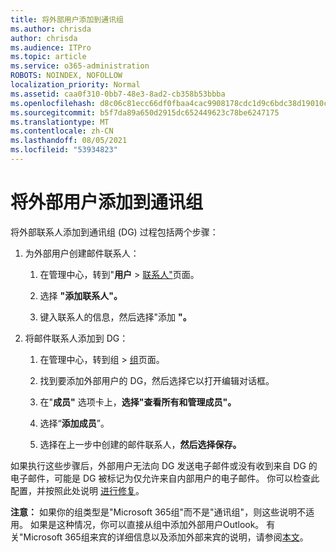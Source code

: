 ```yaml
---
title: 将外部用户添加到通讯组
ms.author: chrisda
author: chrisda
ms.audience: ITPro
ms.topic: article
ms.service: o365-administration
ROBOTS: NOINDEX, NOFOLLOW
localization_priority: Normal
ms.assetid: caa0f310-0bb7-48e3-8ad2-cb358b53bbba
ms.openlocfilehash: d8c06c81ecc66df0fbaa4cac9908178cdc1d9c6bdc38d19010c7b55e9bca8776
ms.sourcegitcommit: b5f7da89a650d2915dc652449623c78be6247175
ms.translationtype: MT
ms.contentlocale: zh-CN
ms.lasthandoff: 08/05/2021
ms.locfileid: "53934823"
---
```

# <a name="add-external-users-to-a-distribution-group"></a>将外部用户添加到通讯组

将外部联系人添加到通讯组 (DG) 过程包括两个步骤：
  
1. 为外部用户创建邮件联系人：
    
    1. 在管理中心，转到"**用户**  >  [联系人"](https://admin.microsoft.com/adminportal/home#/Contact)页面。 
    
    2. 选择 **"添加联系人"。**
    
    3. 键入联系人的信息，然后选择"添加 **"。**
    
2. 将邮件联系人添加到 DG：
    
    1. 在管理中心，转到组  >  [组](https://admin.microsoft.com/adminportal/home#/groups)页面。 
    
    2. 找到要添加外部用户的 DG，然后选择它以打开编辑对话框。
    
    3. 在"**成员"** 选项卡上，**选择"查看所有和管理成员"。** 
    
    4. 选择“**添加成员**”。
    
    5. 选择在上一步中创建的邮件联系人，**然后选择保存。**
    
如果执行这些步骤后，外部用户无法向 DG 发送电子邮件或没有收到来自 DG 的电子邮件，可能是 DG 被标记为仅允许来自内部用户的电子邮件。 你可以检查此配置，并按照此处说明 [进行修复](https://docs.microsoft.com/exchange/mail-flow-best-practices/non-delivery-reports-in-exchange-online/fix-error-code-5-7-133-in-exchange-online)。
  
 **注意：** 如果你的组类型是"Microsoft 365组"而不是"通讯组"，则这些说明不适用。 如果是这种情况，你可以直接从组中添加外部用户Outlook。 有关"Microsoft 365组来宾的详细信息以及添加外部来宾的说明，请参阅[本文](https://support.office.com/article/Guest-access-in-Office-365-Groups-bfc7a840-868f-4fd6-a390-f347bf51aff6.aspx)。
  